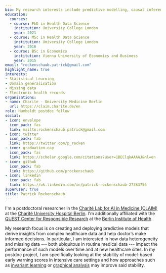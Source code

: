 ```yaml
---
bio: My research interests include predictive modelling, causal inference, and missing data imputation.
education:
  courses:
  - course: PhD in Health Data Science
    institution: University College London
    year: 2021
  - course: MSc in Health Data Science
    institution: University College London
    year: 2016
  - course: BSc in Economics
    institution: Vienna University of Economics and Business
    year: 2015
email: "rockenschaub.patrick@gmail.com"
highlight_name: true
interests:
- Statistical Learning
- Domain generalisation
- Missing data
- Electronic health records 
organizations:
- name: Charite - University Medicine Berlin
  url: https://claim.charite.de/en
role: Humboldt postdoc fellow
social:
- icon: envelope
  icon_pack: fas
  link: mailto:rockenschaub.patrick@gmail.com
- icon: twitter
  icon_pack: fab
  link: https://twitter.com/p_rocken
- icon: graduation-cap
  icon_pack: fas
  link: https://scholar.google.com/citations?user=1BEClqkAAAAJ&hl=en
- icon: github
  icon_pack: fab
  link: https://github.com/prockenschaub
- icon: linkedin
  icon_pack: fab
  link: https://uk.linkedin.com/in/patrick-rockenschaub-27383756
superuser: true
title: Patrick Rockenschaub
---
```


I'm a postdoctoral researcher in the [Charité Lab for AI in Medicine (CLAIM)](https://claim.charite.de/en/) at the [Charité University Hospital Berlin](https://www.charite.de/en/). I'm additionally affiliated with the [QUEST Center for Responsible Research](https://www.bihealth.org/en/translation/innovation-enabler/quest-center) at the [Berlin Institute of Health](https://www.bihealth.org/en/). 

My research focus is on creating and deploying predictive models that derive insights from complex healthcare data and help doctor’s make informed decisions. In particular, I am interested in how data heterogeneity and missing data --- both ubiquitous in routine medical data --- impact the performance of such models over time and at new healthcare sites. In my postdoc project, I am specifically looking at the stability of model-based early warning scores in intensive care settings and how approaches such as [invariant learning](https://arxiv.org/abs/1907.02893) or [graphical analysis](https://arxiv.org/abs/1905.11374) may improve said stability.

